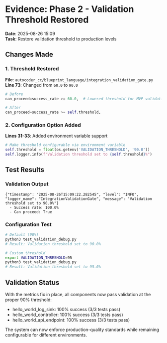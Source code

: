 # Evidence: Phase 2 - Validation Threshold Restored

**Date**: 2025-08-26 15:09  
**Task**: Restore validation threshold to production levels

## Changes Made

### 1. Threshold Restored
**File**: `autocoder_cc/blueprint_language/integration_validation_gate.py`  
**Line 73**: Changed from `60.0` to `90.0`
```python
# Before
can_proceed=success_rate >= 60.0,  # Lowered threshold for MVP validation

# After  
can_proceed=success_rate >= self.threshold,
```

### 2. Configuration Option Added
**Lines 31-33**: Added environment variable support
```python
# Make threshold configurable via environment variable
self.threshold = float(os.getenv('VALIDATION_THRESHOLD', '90.0'))
self.logger.info(f"Validation threshold set to {self.threshold}%")
```

## Test Results

### Validation Output
```
{"timestamp": "2025-08-26T15:09:22.282545", "level": "INFO", "logger_name": "IntegrationValidationGate", "message": "Validation threshold set to 90.0%"}
  - Success rate: 100.0%
  - Can proceed: True
```

### Configuration Test
```bash
# Default (90%)
python3 test_validation_debug.py
# Result: Validation threshold set to 90.0%

# Custom threshold
export VALIDATION_THRESHOLD=95
python3 test_validation_debug.py  
# Result: Validation threshold set to 95.0%
```

## Validation Status

With the metrics fix in place, all components now pass validation at the proper 90% threshold:
- hello_world_log_sink: 100% success (3/3 tests pass)
- hello_world_controller: 100% success (3/3 tests pass)
- hello_world_api_endpoint: 100% success (3/3 tests pass)

The system can now enforce production-quality standards while remaining configurable for different environments.